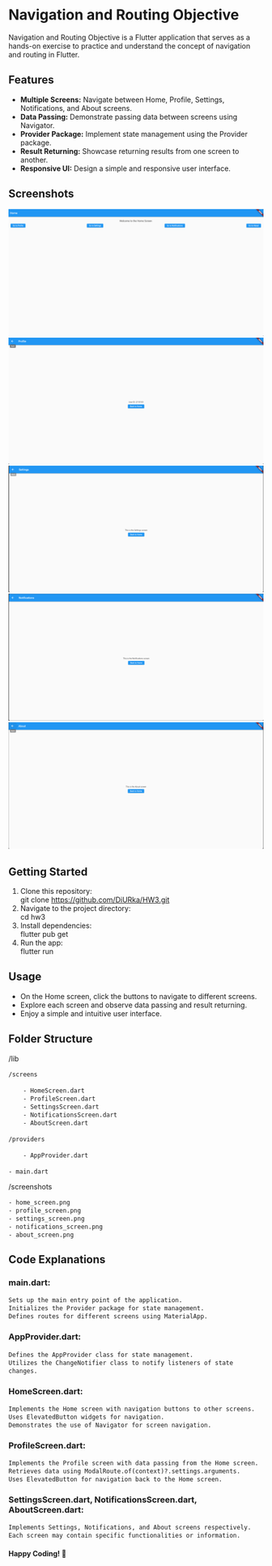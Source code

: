 # Navigation and Routing Objective

Navigation and Routing Objective is a Flutter application that serves as a hands-on exercise to practice and understand the concept of navigation and routing in Flutter.

## Features

- **Multiple Screens:** Navigate between Home, Profile, Settings, Notifications, and About screens.
- **Data Passing:** Demonstrate passing data between screens using Navigator.
- **Provider Package:** Implement state management using the Provider package.
- **Result Returning:** Showcase returning results from one screen to another.
- **Responsive UI:** Design a simple and responsive user interface.

## Screenshots

![Home Screen](screenshots/home_screen.png)
![Profile Screen](screenshots/profile_screen.png)
![Settings Screen](screenshots/settings_screen.png)
![Notifications Screen](screenshots/notifications_screen.png)
![About Screen](screenshots/about_screen.png)

## Getting Started

1. Clone this repository:  
    git clone https://github.com/DiURka/HW3.git
2. Navigate to the project directory:  
    cd hw3
3. Install dependencies:  
    flutter pub get
4. Run the app:  
    flutter run

## Usage

- On the Home screen, click the buttons to navigate to different screens.
- Explore each screen and observe data passing and result returning.
- Enjoy a simple and intuitive user interface.

## Folder Structure
/lib  

    /screens  

        - HomeScreen.dart  
        - ProfileScreen.dart  
        - SettingsScreen.dart  
        - NotificationsScreen.dart  
        - AboutScreen.dart  

    /providers  

        - AppProvider.dart  

    - main.dart  

/screenshots  

    - home_screen.png  
    - profile_screen.png  
    - settings_screen.png  
    - notifications_screen.png  
    - about_screen.png  

## Code Explanations  
### main.dart:  

    Sets up the main entry point of the application.  
    Initializes the Provider package for state management.  
    Defines routes for different screens using MaterialApp.  

### AppProvider.dart:  

    Defines the AppProvider class for state management.  
    Utilizes the ChangeNotifier class to notify listeners of state changes.  

### HomeScreen.dart:  

    Implements the Home screen with navigation buttons to other screens.  
    Uses ElevatedButton widgets for navigation.  
    Demonstrates the use of Navigator for screen navigation.  

### ProfileScreen.dart:  

    Implements the Profile screen with data passing from the Home screen.  
    Retrieves data using ModalRoute.of(context)?.settings.arguments.  
    Uses ElevatedButton for navigation back to the Home screen.  

### SettingsScreen.dart, NotificationsScreen.dart, AboutScreen.dart:  

    Implements Settings, Notifications, and About screens respectively.  
    Each screen may contain specific functionalities or information.  


#### Happy Coding! 🚀